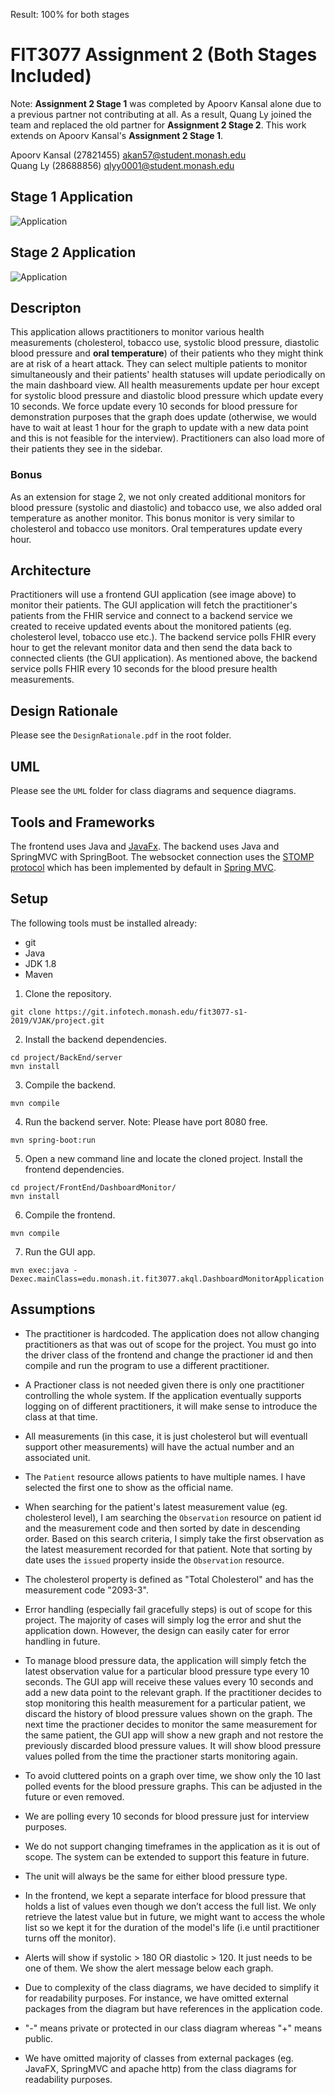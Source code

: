 Result: 100% for both stages

# FIT3077 Assignment 2 (Both Stages Included)

Note: **Assignment 2 Stage 1** was completed by Apoorv Kansal alone due to a previous partner not contributing at all. As a result, Quang Ly joined the team and replaced the old partner for **Assignment 2 Stage 2**. This work extends on Apoorv Kansal's **Assignment 2 Stage 1**.

Apoorv Kansal (27821455) akan57@student.monash.edu <br>
Quang Ly (28688856) qlyy0001@student.monash.edu

## Stage 1 Application

![Application](img/application.png)

## Stage 2 Application

![Application](img/application_stage_2.gif)

## Descripton

This application allows practitioners to monitor various health measurements (cholesterol, tobacco use, systolic blood pressure, diastolic blood pressure and **oral temperature**) of their patients who they might think are at risk of a heart attack. They can select multiple patients to monitor simultaneously and their patients' health statuses will update periodically on the main dashboard view. All health measurements update per hour except for systolic blood pressure and diastolic blood pressure which update every 10 seconds. We force update every 10 seconds for blood pressure for demonstration purposes that the graph does update (otherwise, we would have to wait at least 1 hour for the graph to update with a new data point and this is not feasible for the interview). Practitioners can also load more of their patients they see in the sidebar.

### Bonus

As an extension for stage 2, we not only created additional monitors for blood pressure (systolic and diastolic) and tobacco use, we also added oral temperature as another monitor. This bonus monitor is very similar to cholesterol and tobacco use monitors. Oral temperatures update every hour.

## Architecture

Practitioners will use a frontend GUI application (see image above) to monitor their patients. The GUI application will fetch the practitioner's patients from the FHIR service and connect to a backend service we created to receive updated events about the monitored patients (eg. cholesterol level, tobacco use etc.). The backend service polls FHIR every hour to get the relevant monitor data and then send the data back to connected clients (the GUI application). As mentioned above, the backend service polls FHIR every 10 seconds for the blood presure health measurements.

## Design Rationale

Please see the `DesignRationale.pdf` in the root folder.

## UML

Please see the `UML` folder for class diagrams and sequence diagrams.

## Tools and Frameworks

The frontend uses Java and [JavaFx](https://openjfx.io/).
The backend uses Java and SpringMVC with SpringBoot.
The websocket connection uses the [STOMP protocol](https://stomp.github.io/) which has been implemented by default in [Spring MVC](https://spring.io/guides/gs/serving-web-content/).

## Setup

The following tools must be installed already:

- git
- Java
- JDK 1.8
- Maven

1. Clone the repository.

```
git clone https://git.infotech.monash.edu/fit3077-s1-2019/VJAK/project.git
```

2. Install the backend dependencies.

```
cd project/BackEnd/server
mvn install
```

3. Compile the backend.

```
mvn compile
```

4. Run the backend server. Note: Please have port 8080 free.

```
mvn spring-boot:run
```

5. Open a new command line and locate the cloned project. Install the frontend dependencies.

```
cd project/FrontEnd/DashboardMonitor/
mvn install
```

6. Compile the frontend.

```
mvn compile
```

7. Run the GUI app.

```
mvn exec:java -Dexec.mainClass=edu.monash.it.fit3077.akql.DashboardMonitorApplication
```

## Assumptions

- The practitioner is hardcoded. The application does not allow changing practitioners as that was out of scope for the project. You must go into the driver class of the frontend and change the practioner id and then compile and run the program to use a different practitioner.
- A Practioner class is not needed given there is only one practitioner controlling the whole system. If the application eventually supports logging on of different practitioners, it will make sense to introduce the class at that time.
- All measurements (in this case, it is just cholesterol but will eventuall support other measurements) will have the actual number and an associated unit.
- The `Patient` resource allows patients to have multiple names. I have selected the first one to show as the official name.
- When searching for the patient's latest measurement value (eg. cholesterol level), I am searching the `Observation` resource on patient id and the measurement code and then sorted by date in descending order. Based on this search criteria, I simply take the first observation as the latest measurement recorded for that patient. Note that sorting by date uses the `issued` property inside the `Observation` resource.
- The cholesterol property is defined as "Total Cholesterol" and has the measurement code "2093-3".
- Error handling (especially fail gracefully steps) is out of scope for this project. The majority of cases will simply log the error and shut the application down. However, the design can easily cater for error handling in future.

- To manage blood pressure data, the application will simply fetch the latest observation value for a particular blood pressure type every 10 seconds. The GUI app will receive these values every 10 seconds and add a new data point to the relevant graph. If the practitioner decides to stop monitoring this health measurement for a particular patient, we discard the history of blood pressure values shown on the graph. The next time the practioner decides to monitor the same measurement for the same patient, the GUI app will show a new graph and not restore the previously discarded blood pressure values. It will show blood pressure values polled from the time the practioner starts monitoring again.
- To avoid cluttered points on a graph over time, we show only the 10 last polled events for the blood pressure graphs. This can be adjusted in the future or even removed.
- We are polling every 10 seconds for blood pressure just for interview purposes.
- We do not support changing timeframes in the application as it is out of scope. The system can be extended to support this feature in future.
- The unit will always be the same for either blood pressure type.
- In the frontend, we kept a separate interface for blood pressure that holds a list of values even though we don’t access the full list. We only retrieve the latest value but in future, we might want to access the whole list so we kept it for the duration of the model's life (i.e until practitioner turns off the monitor).
- Alerts will show if systolic > 180 OR diastolic > 120. It just needs to be one of them. We show the alert message below each graph.
- Due to complexity of the class diagrams, we have decided to simplify it for readability purposes. For instance, we have omitted external packages from the diagram but have references in the application code.
- "-" means private or protected in our class diagram whereas "+" means public.
- We have omitted majority of classes from external packages (eg. JavaFX, SpringMVC and apache http) from the class diagrams for readability purposes.
